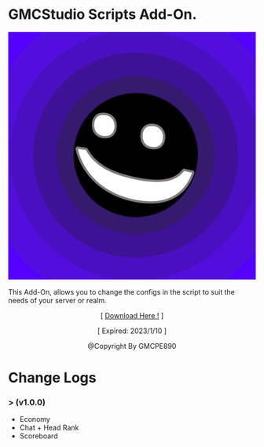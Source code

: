 # GMCStudio Scripts Add-On.

![](pack_icon.png?raw=true)

This Add-On, allows you to change the configs in the
script to suit the needs of your server or realm.
<p align="center">[ <a href="https://karyawan.co.id/b80sGj96y0Sp">Download Here !</a> ]</p>
<p align="center">[ Expired: 2023/1/10 ]</p>
<p align="center">@Copyright By GMCPE890</p>

# Change Logs
<h3>> (v1.0.0)</h3>

- <a>Economy</a>
- <a>Chat + Head Rank</a>
- <a>Scoreboard</a>
